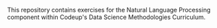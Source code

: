 This repository contains exercises for the Natural Language Processing component within Codeup's Data Science Methodologies Curriculum.